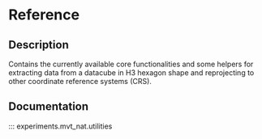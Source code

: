 # Reference
## Description
Contains the currently available core functionalities and some helpers for extracting data from a datacube in H3 hexagon shape and reprojecting to other coordinate reference systems (CRS).

## Documentation
::: experiments.mvt_nat.utilities